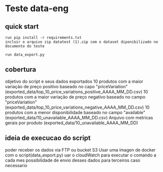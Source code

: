 # Teste data-eng

## quick start 
    run pip install -r requirements.txt
    incluir o arquivo zip datatest (1).zip com o dataset diponibilizado no documento do teste

    run data_export.py



## cobertura 
objetivo do script e seus dados exportados
10 produtos com a maior variação de preço positivo baseado no capo "priceVariation" (exported_data/top_10_price_variations_positive_AAAA_MM_DD.csv)
10 produtos com a maior variação de preço negativo baseado no campo "priceVariation" (exported_data/top_10_price_variations_negative_AAAA_MM_DD.csv)
10 produtos com a menor disponibilidade baseado no campo "available" (exported_data/10_unavailable_AAAA_MM_DD.csv)
Arquivo com metricas gerais por produto (exported_data/10_unavailable_AAAA_MM_DD)

## ideia de execucao do script
poder receber os dados via FTP ou bucket S3
Usar uma imagen de docker com o script(data_export.py)
uar o cloudWatch para executar o comando a cada mes 
possibilidade de envio desses dados para terceiros caso necessario